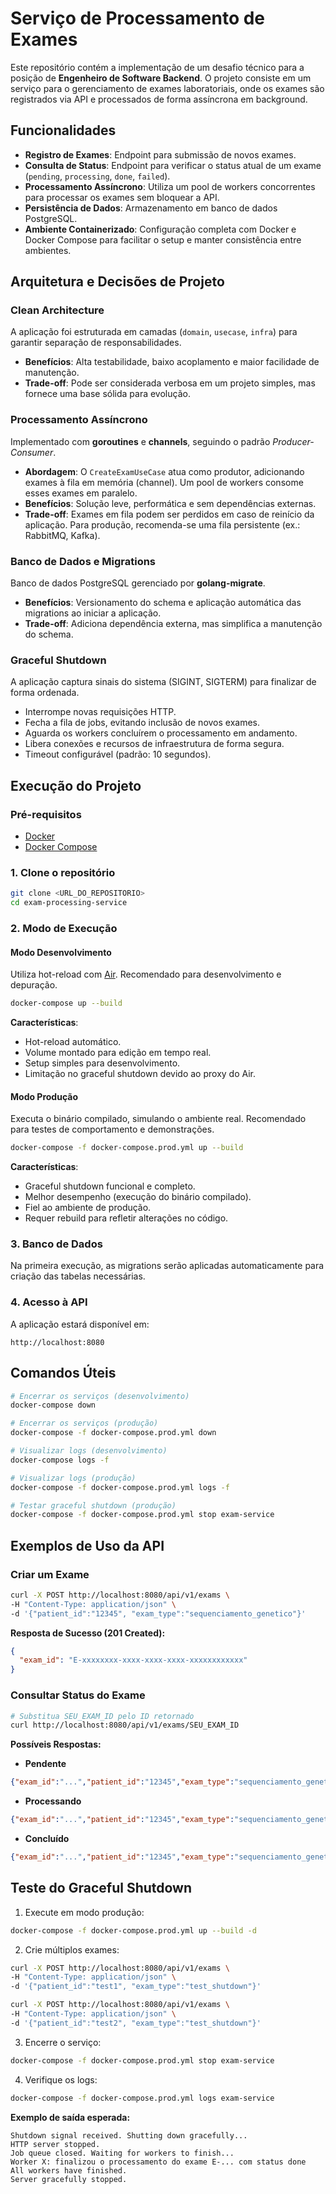 # Serviço de Processamento de Exames

Este repositório contém a implementação de um desafio técnico para a posição de **Engenheiro de Software Backend**. O projeto consiste em um serviço para o gerenciamento de exames laboratoriais, onde os exames são registrados via API e processados de forma assíncrona em background.

## Funcionalidades

* **Registro de Exames**: Endpoint para submissão de novos exames.
* **Consulta de Status**: Endpoint para verificar o status atual de um exame (`pending`, `processing`, `done`, `failed`).
* **Processamento Assíncrono**: Utiliza um pool de workers concorrentes para processar os exames sem bloquear a API.
* **Persistência de Dados**: Armazenamento em banco de dados PostgreSQL.
* **Ambiente Containerizado**: Configuração completa com Docker e Docker Compose para facilitar o setup e manter consistência entre ambientes.

## Arquitetura e Decisões de Projeto

### Clean Architecture

A aplicação foi estruturada em camadas (`domain`, `usecase`, `infra`) para garantir separação de responsabilidades.

* **Benefícios**: Alta testabilidade, baixo acoplamento e maior facilidade de manutenção.
* **Trade-off**: Pode ser considerada verbosa em um projeto simples, mas fornece uma base sólida para evolução.

### Processamento Assíncrono

Implementado com **goroutines** e **channels**, seguindo o padrão *Producer-Consumer*.

* **Abordagem**: O `CreateExamUseCase` atua como produtor, adicionando exames à fila em memória (channel). Um pool de workers consome esses exames em paralelo.
* **Benefícios**: Solução leve, performática e sem dependências externas.
* **Trade-off**: Exames em fila podem ser perdidos em caso de reinício da aplicação. Para produção, recomenda-se uma fila persistente (ex.: RabbitMQ, Kafka).

### Banco de Dados e Migrations

Banco de dados PostgreSQL gerenciado por **golang-migrate**.

* **Benefícios**: Versionamento do schema e aplicação automática das migrations ao iniciar a aplicação.
* **Trade-off**: Adiciona dependência externa, mas simplifica a manutenção do schema.

### Graceful Shutdown

A aplicação captura sinais do sistema (SIGINT, SIGTERM) para finalizar de forma ordenada.

* Interrompe novas requisições HTTP.
* Fecha a fila de jobs, evitando inclusão de novos exames.
* Aguarda os workers concluírem o processamento em andamento.
* Libera conexões e recursos de infraestrutura de forma segura.
* Timeout configurável (padrão: 10 segundos).

## Execução do Projeto

### Pré-requisitos

* [Docker](https://www.docker.com/)
* [Docker Compose](https://docs.docker.com/compose/)

### 1. Clone o repositório

```bash
git clone <URL_DO_REPOSITORIO>
cd exam-processing-service
```

### 2. Modo de Execução

#### Modo Desenvolvimento

Utiliza hot-reload com [Air](https://github.com/cosmtrek/air). Recomendado para desenvolvimento e depuração.

```bash
docker-compose up --build
```

**Características**:

* Hot-reload automático.
* Volume montado para edição em tempo real.
* Setup simples para desenvolvimento.
* Limitação no graceful shutdown devido ao proxy do Air.

#### Modo Produção

Executa o binário compilado, simulando o ambiente real. Recomendado para testes de comportamento e demonstrações.

```bash
docker-compose -f docker-compose.prod.yml up --build
```

**Características**:

* Graceful shutdown funcional e completo.
* Melhor desempenho (execução do binário compilado).
* Fiel ao ambiente de produção.
* Requer rebuild para refletir alterações no código.

### 3. Banco de Dados

Na primeira execução, as migrations serão aplicadas automaticamente para criação das tabelas necessárias.

### 4. Acesso à API

A aplicação estará disponível em:

```
http://localhost:8080
```

## Comandos Úteis

```bash
# Encerrar os serviços (desenvolvimento)
docker-compose down

# Encerrar os serviços (produção)
docker-compose -f docker-compose.prod.yml down

# Visualizar logs (desenvolvimento)
docker-compose logs -f

# Visualizar logs (produção)
docker-compose -f docker-compose.prod.yml logs -f

# Testar graceful shutdown (produção)
docker-compose -f docker-compose.prod.yml stop exam-service
```

## Exemplos de Uso da API

### Criar um Exame

```bash
curl -X POST http://localhost:8080/api/v1/exams \
-H "Content-Type: application/json" \
-d '{"patient_id":"12345", "exam_type":"sequenciamento_genetico"}'
```

**Resposta de Sucesso (201 Created):**

```json
{
  "exam_id": "E-xxxxxxxx-xxxx-xxxx-xxxx-xxxxxxxxxxxx"
}
```

### Consultar Status do Exame

```bash
# Substitua SEU_EXAM_ID pelo ID retornado
curl http://localhost:8080/api/v1/exams/SEU_EXAM_ID
```

**Possíveis Respostas:**

* **Pendente**

```json
{"exam_id":"...","patient_id":"12345","exam_type":"sequenciamento_genetico","status":"pending","created_at":"..."}
```

* **Processando**

```json
{"exam_id":"...","patient_id":"12345","exam_type":"sequenciamento_genetico","status":"processing","created_at":"..."}
```

* **Concluído**

```json
{"exam_id":"...","patient_id":"12345","exam_type":"sequenciamento_genetico","status":"done","created_at":"..."}
```

## Teste do Graceful Shutdown

1. Execute em modo produção:

```bash
docker-compose -f docker-compose.prod.yml up --build -d
```

2. Crie múltiplos exames:

```bash
curl -X POST http://localhost:8080/api/v1/exams \
-H "Content-Type: application/json" \
-d '{"patient_id":"test1", "exam_type":"test_shutdown"}'

curl -X POST http://localhost:8080/api/v1/exams \
-H "Content-Type: application/json" \
-d '{"patient_id":"test2", "exam_type":"test_shutdown"}'
```

3. Encerre o serviço:

```bash
docker-compose -f docker-compose.prod.yml stop exam-service
```

4. Verifique os logs:

```bash
docker-compose -f docker-compose.prod.yml logs exam-service
```

**Exemplo de saída esperada:**

```
Shutdown signal received. Shutting down gracefully...
HTTP server stopped.
Job queue closed. Waiting for workers to finish...
Worker X: finalizou o processamento do exame E-... com status done
All workers have finished.
Server gracefully stopped.
```
